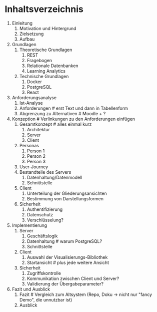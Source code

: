 # Inhaltsverzeichnis

1. Einleitung
   1. Motivation und Hintergrund
   2. Zielsetzung
   3. Aufbau
2. Grundlagen
   1. Theoretische Grundlagen
      1. REST
      2. Fragebogen
      3. Relationale Datenbanken
      4. Learning Analytics
   2. Technische Grundlagen
      1. Docker
      2. PostgreSQL
      3. React
3. Anforderungsanalyse
   1. Ist-Analyse
   2. Anforderungen # erst Text und dann in Tabellenform
   3. Abgrenzung zu Alternativen # Moodle + ?
4. Konzeption # Verlinkungen zu den Anforderungen einfügen
   1. Gesamtkonzept # alles einmal kurz
      1. Architektur
      2. Server
      3. Client
   2. Personas
      1. Person 1
      2. Person 2
      3. Person 3
   3. User-Journey
   4. Bestandteile des Servers
      1. Datenhaltung/Datenmodell
      2. Schnittstelle
   5. Client
      1. Unterteilung der Gliederungsansichten
      2. Bestimmung von Darstellungsformen
   7. Sicherheit
      1. Authentifizierung
      2. Datenschutz
      3. Verschlüsselung?
5. Implementierung
   1. Server
      1. Geschäftslogik
      2. Datenhaltung # warum PostgreSQL?
      3. Schnittstelle
   2. Client
      1. Auswahl der Visualisierungs-Bibliothek
      2. Startansicht # plus jede weitere Ansicht
   3. Sicherheit
      1. Zugriffskontrolle
      2. Kommunikation zwischen Client und Server?
      3. Validierung der Übergabeparameter?
6. Fazit und Ausblick
   1. Fazit # Vergleich zum Altsystem (Repo, Doku -> nicht nur "fancy Demo", die unnutzbar ist)
   2. Ausblick